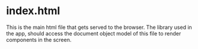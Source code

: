 # index.html
This is the main html file that gets served to the browser. The library used in the app,
should access the document object model of this file to render components in the screen.